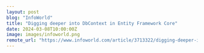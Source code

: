 ```yaml
---
layout: post
blog: "InfoWorld"
title: "Digging deeper into DbContext in Entity Framework Core"
date: 2024-03-08T10:00:00Z
image: images/infoworld.png
remote_url: "https://www.infoworld.com/article/3713322/digging-deeper-into-dbcontext-in-entity-framework-core.html#tk.rss_applicationdevelopment"
---
```

